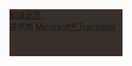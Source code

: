 <div id="MicrosoftTranslatorWidget" class="pull-right" style="width: 200px; min-height: 83px; border-color: #170D07; background-color: #362F2A;"><noscript><a href="http://www.microsofttranslator.com/bv.aspx?a=http%3a%2f%2fbeginor.github.io%2f">翻译此页</a><br />提供商 <a href="http://www.bing.com/translator">Microsoft® Translator</a></noscript></div> <script type="text/javascript"> /* <![CDATA[ */ setTimeout(function() { var s = document.createElement("script"); s.type = "text/javascript"; s.charset = "UTF-8"; s.src = ((location && location.href && location.href.indexOf('https') == 0) ? "https://ssl.microsofttranslator.com" : "http://www.microsofttranslator.com" ) + "/ajax/v2/widget.aspx?mode=notify&from=zh-CHS&layout=ts"; var p = document.getElementsByTagName('head')[0] || document.documentElement; p.insertBefore(s, p.firstChild); }, 0); /* ]]> */ </script> 